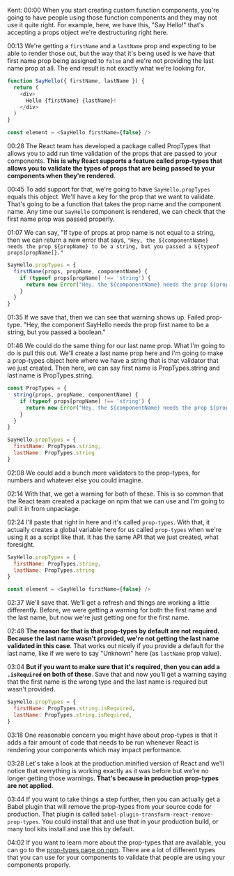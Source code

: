 Kent: 00:00 When you start creating custom function components, you're going to have people using those function components and they may not use it quite right. For example, here, we have this, "Say Hello!" that's accepting a props object we're destructuring right here.

00:13 We're getting a `firstName` and a `lastName` prop and expecting to be able to render those out, but the way that it's being used is we have that first name prop being assigned to `false` and we're not providing the last name prop at all. The end result is not exactly what we're looking for.

```js
function SayHello({ firstName, lastName }) {
  return (
    <div>
      Hello {firstName} {lastName}!
    </div>
  )
}

const element = <SayHello firstName={false} />
```

00:28 The React team has developed a package called PropTypes that allows you to add run time validation of the props that are passed to your components. **This is why React supports a feature called prop-types that allows you to validate the types of props that are being passed to your components when they're rendered**.

00:45 To add support for that, we're going to have `SayHello.propTypes` equals this object. We'll have a key for the prop that we want to validate. That's going to be a function that takes the prop name and the component name. Any time our `SayHello` component is rendered, we can check that the first name prop was passed properly.

01:07 We can say, "If type of props at prop name is not equal to a string, then we can return a new error that says, `"Hey, the ${componentName} needs the prop ${propName} to be a string, but you passed a ${typeof props[propName]}."`

```js
SayHello.propTypes = {
  firstName(props, propName, componentName) {
    if (typeof props[propName] !== 'string') {
      return new Error("Hey, the ${componentName} needs the prop ${propName} to be a string, but you passed a ${typeof props[propName]}.")
    }
  }
}
```

01:35 If we save that, then we can see that warning shows up. Failed prop-type. "Hey, the component SayHello needs the prop first name to be a string, but you passed a boolean."

01:46 We could do the same thing for our last name prop. What I'm going to do is pull this out. We'll create a last name prop here and I'm going to make a prop-types object here where we have a string that is that validator that we just created. Then here, we can say first name is PropTypes.string and last name is PropTypes.string.

```js
const PropTypes = {
  string(props, propName, componentName) {
    if (typeof props[propName] !== 'string') {
      return new Error("Hey, the ${componentName} needs the prop ${propName} to be a string, but you passed a ${typeof props[propName]}.")
    }
  }
}

SayHello.propTypes = {
  firstName: PropTypes.string,
  lastName: PropTypes.string
}
```

02:08 We could add a bunch more validators to the prop-types, for numbers and whatever else you could imagine.

02:14 With that, we get a warning for both of these. This is so common that the React team created a package on npm that we can use and I'm going to pull it in from unpackage.

02:24 I'll paste that right in here and it's called `prop-types`. With that, it actually creates a global variable here for us called `prop-types` when we're using it as a script like that. It has the same API that we just created, what foresight.

```js
SayHello.propTypes = {
  firstName: PropTypes.string,
  lastName: PropTypes.string
}

const element = <SayHello firstName={false} />
```

02:37 We'll save that. We'll get a refresh and things are working a little differently. Before, we were getting a warning for both the first name and the last name, but now we're just getting one for the first name.

02:48 **The reason for that is that prop-types by default are not required. Because the last name wasn't provided, we're not getting the last name validated in this case**. That works out nicely if you provide a default for the last name, like if we were to say "Unknown" here (as `lastName` prop value).

03:04 **But if you want to make sure that it's required, then you can add a `.isRequired` on both of these**. Save that and now you'll get a warning saying that the first name is the wrong type and the last name is required but wasn't provided.

```js
SayHello.propTypes = {
  firstName: PropTypes.string.isRequired,
  lastName: PropTypes.string.isRequired,
}
```

03:18 One reasonable concern you might have about prop-types is that it adds a fair amount of code that needs to be run whenever React is rendering your components which may impact performance.

03:28 Let's take a look at the production.minified version of React and we'll notice that everything is working exactly as it was before but we're no longer getting those warnings. **That's because in production prop-types are not applied**.

03:44 If you want to take things a step further, then you can actually get a Babel plugin that will remove the prop-types from your source code for production. That plugin is called `babel-plugin-transform-react-remove-prop-types`. You could install that and use that in your production build, or many tool kits install and use this by default.

04:02 If you want to learn more about the prop-types that are available, you can go to the [prop-types page on npm](https://www.npmjs.com/package/prop-types). There are a lot of different types that you can use for your components to validate that people are using your components properly.
